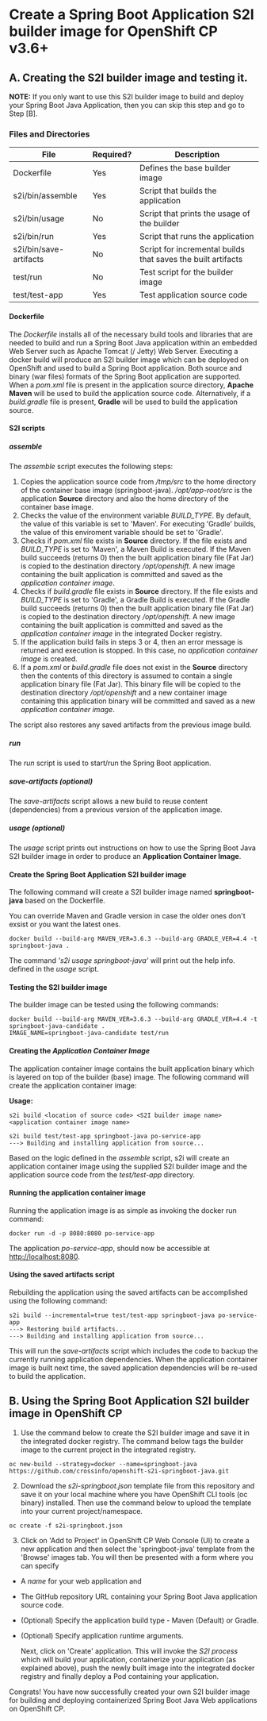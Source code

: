 # Create a Spring Boot Application S2I builder image for OpenShift CP v3.6+

## A. Creating the S2I builder image and testing it. 

**NOTE:**
If you only want to use this S2I builder image to build and deploy your Spring Boot Java Application, then you can skip this step and go to Step [B].

### Files and Directories  
| File                   | Required? | Description                                                  |
|------------------------|-----------|--------------------------------------------------------------|
| Dockerfile             | Yes       | Defines the base builder image                               |
| s2i/bin/assemble       | Yes       | Script that builds the application                           |
| s2i/bin/usage          | No        | Script that prints the usage of the builder                  |
| s2i/bin/run            | Yes       | Script that runs the application                             |
| s2i/bin/save-artifacts | No        | Script for incremental builds that saves the built artifacts |
| test/run               | No        | Test script for the builder image                            |
| test/test-app          | Yes       | Test application source code                                 |

#### Dockerfile
The *Dockerfile* installs all of the necessary build tools and libraries that are needed to build and run a Spring Boot Java application within an embedded Web Server such as Apache Tomcat (/ Jetty) Web Server.  Executing a docker build will produce an S2I builder image which can be deployed on OpenShift and used to build a Spring Boot application.  Both source and binary (war files) formats of the Spring Boot application are supported.  When a *pom.xml* file is present in the application source directory, **Apache Maven** will be used to build the application source code.  Alternatively, if a *build.gradle* file is present, **Gradle** will be used to build the application source.

#### S2I scripts

##### assemble
The *assemble* script executes the following steps:
1. Copies the application source code from */tmp/src* to the home directory of the container base image (springboot-java).  */opt/app-root/src* is the application **Source** directory and also the home directory of the container base image.
2. Checks the value of the environment variable *BUILD_TYPE*.  By default, the value of this variable is set to 'Maven'.  For executing 'Gradle' builds, the value of this enviroment variable should be set to 'Gradle'.
3. Checks if *pom.xml* file exists in **Source** directory. If the file exists and *BUILD_TYPE* is set to 'Maven', a Maven Build is executed.  If the Maven build succeeds (returns 0) then the built application binary file (Fat Jar) is copied to the destination directory */opt/openshift*. A new image containing the built application is committed and saved as the *application container image*.
4. Checks if *build.gradle* file exists in **Source** directory. If the file exists and *BUILD_TYPE* is set to 'Gradle', a Gradle Build is executed.  If the Gradle build succeeds (returns 0) then the built application binary file (Fat Jar) is copied to the destination directory */opt/openshift*. A new image containing the built application is committed and saved as the *application container image* in the integrated Docker registry.
5. If the application build fails in steps 3 or 4, then an error message is returned and execution is stopped. In this case, no *application container image* is created.
6. If a *pom.xml* or *build.gradle* file does not exist in the **Source** directory then the contents of this directory is assumed to contain a single application binary file (Fat Jar).  This binary file will be copied to the destination directory */opt/openshift* and a new container image containing this application binary will be committed and saved as a new *application container image*.

The script also restores any saved artifacts from the previous image build.

##### run
The *run* script is used to start/run the Spring Boot application.

##### save-artifacts (optional)
The *save-artifacts* script allows a new build to reuse content (dependencies) from a previous version of the application image.

##### usage (optional) 
The *usage* script prints out instructions on how to use the Spring Boot Java S2I builder image in order to produce an **Application Container Image**.

#### Create the Spring Boot Application S2I builder image
The following command will create a S2I builder image named **springboot-java** based on the Dockerfile.

You can override Maven and Gradle version in case the older ones don't exsist or you want the latest ones.

```
docker build --build-arg MAVEN_VER=3.6.3 --build-arg GRADLE_VER=4.4 -t springboot-java .
```

The command *'s2i usage springboot-java'* will print out the help info. defined in the *usage* script.

#### Testing the S2I builder image
The builder image can be tested using the following commands:
```
docker build --build-arg MAVEN_VER=3.6.3 --build-arg GRADLE_VER=4.4 -t springboot-java-candidate .
IMAGE_NAME=springboot-java-candidate test/run
```

#### Creating the *Application Container Image*
The application container image contains the built application binary which is layered on top of the builder (base) image.  The following command will create the application container image:

**Usage:**
```
s2i build <location of source code> <S2I builder image name> <application container image name>
```

```
s2i build test/test-app springboot-java po-service-app
---> Building and installing application from source...
```
Based on the logic defined in the *assemble* script, s2i will create an application container image using the supplied S2I builder image and the application source code from the *test/test-app* directory. 

#### Running the application container image
Running the application image is as simple as invoking the docker run command:
```
docker run -d -p 8080:8080 po-service-app
```
The application *po-service-app*, should now be accessible at  [http://localhost:8080](http://localhost:8080).

#### Using the saved artifacts script
Rebuilding the application using the saved artifacts can be accomplished using the following command:
```
s2i build --incremental=true test/test-app springboot-java po-service-app
---> Restoring build artifacts...
---> Building and installing application from source...
```
This will run the *save-artifacts* script which includes the code to backup the currently running application dependencies. When the application container image is built next time, the saved application dependencies will be re-used to build the application.

## B. Using the Spring Boot Application S2I builder image in OpenShift CP

1.  Use the command below to create the S2I builder image and save it in the integrated docker registry.  The command below tags the builder image to the current project in the integrated registry.

```
oc new-build --strategy=docker --name=springboot-java https://github.com/crossinfo/openshift-s2i-springboot-java.git
```

2.  Download the *s2i-springboot.json* template file from this repository and save it on your local machine where you have OpenShift CLI tools (oc binary) installed. Then use the command below to upload the template into your current project/namespace.

```
oc create -f s2i-springboot.json
```

3.  Click on 'Add to Project' in OpenShift CP Web Console (UI) to create a new application and then select the 'springboot-java' template from the 'Browse' images tab.  You will then be presented with a form where you can specify 
* A *name* for your web application and 
* The GitHub repository URL containing your Spring Boot Java application source code.
* (Optional) Specify the application build type - Maven (Default) or Gradle.
* (Optional) Specify application runtime arguments.

    Next, click on 'Create' application.  This will invoke the *S2I process* which will build your application, containerize your application (as explained above), push the newly built image into the integrated docker registry and finally deploy a Pod containing your application.

Congrats!  You have now successfully created your own S2I builder image for building and deploying containerized Spring Boot Java Web applications on OpenShift CP.
